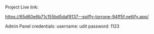 Project Live link:

https://65d60e6b71c155bd5daf9137--spiffy-torrone-94ff5f.netlify.app/

Admin Panel credentials:
username: udit
password: 1123
